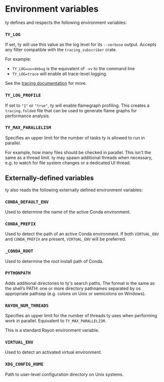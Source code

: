 # Environment variables

ty defines and respects the following environment variables:

### `TY_LOG`

If set, ty will use this value as the log level for its `--verbose` output.
Accepts any filter compatible with the `tracing_subscriber` crate.

For example:

- `TY_LOG=uv=debug` is the equivalent of `-vv` to the command line
- `TY_LOG=trace` will enable all trace-level logging.

See the [tracing documentation](https://docs.rs/tracing-subscriber/latest/tracing_subscriber/filter/struct.EnvFilter.html#example-syntax)
for more.

### `TY_LOG_PROFILE`

If set to `"1"` or `"true"`, ty will enable flamegraph profiling.
This creates a `tracing.folded` file that can be used to generate flame graphs
for performance analysis.

### `TY_MAX_PARALLELISM`

Specifies an upper limit for the number of tasks ty is allowed to run in parallel.

For example, how many files should be checked in parallel.
This isn't the same as a thread limit. ty may spawn additional threads
when necessary, e.g. to watch for file system changes or a dedicated UI thread.

## Externally-defined variables

ty also reads the following externally defined environment variables:

### `CONDA_DEFAULT_ENV`

Used to determine the name of the active Conda environment.

### `CONDA_PREFIX`

Used to detect the path of an active Conda environment.
If both `VIRTUAL_ENV` and `CONDA_PREFIX` are present, `VIRTUAL_ENV` will be preferred.

### `_CONDA_ROOT`

Used to determine the root install path of Conda.

### `PYTHONPATH`

Adds additional directories to ty's search paths.
The format is the same as the shell’s PATH:
one or more directory pathnames separated by os appropriate pathsep
(e.g. colons on Unix or semicolons on Windows).

### `RAYON_NUM_THREADS`

Specifies an upper limit for the number of threads ty uses when performing work in parallel.
Equivalent to `TY_MAX_PARALLELISM`.

This is a standard Rayon environment variable.

### `VIRTUAL_ENV`

Used to detect an activated virtual environment.

### `XDG_CONFIG_HOME`

Path to user-level configuration directory on Unix systems.


